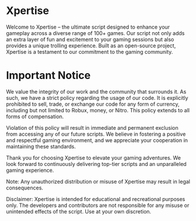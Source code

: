# Xpertise
Welcome to Xpertise – the ultimate script designed to enhance your gameplay across a diverse range of 100+ games. Our script not only adds an extra layer of fun and excitement to your gaming sessions but also provides a unique trolling experience. Built as an open-source project, Xpertise is a testament to our commitment to the gaming community.

# Important Notice
We value the integrity of our work and the community that surrounds it. As such, we have a strict policy regarding the usage of our code. It is explicitly prohibited to sell, trade, or exchange our code for any form of currency, including but not limited to Robux, money, or Nitro. This policy extends to all forms of compensation. 

Violation of this policy will result in immediate and permanent exclusion from accessing any of our future scripts. We believe in fostering a positive and respectful gaming environment, and we appreciate your cooperation in maintaining these standards.

Thank you for choosing Xpertise to elevate your gaming adventures. We look forward to continuously delivering top-tier scripts and an unparalleled gaming experience.

Note: Any unauthorized distribution or misuse of Xpertise may result in legal consequences.

Disclaimer: Xpertise is intended for educational and recreational purposes only. The developers and contributors are not responsible for any misuse or unintended effects of the script. Use at your own discretion.

